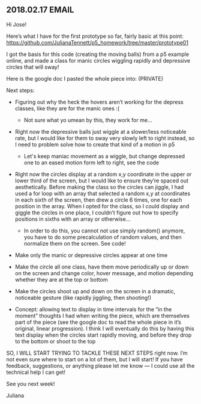 ## 2018.02.17 EMAIL

Hi Jose!

Here’s what I have for the first prototype so far, fairly basic at this point:
https://github.com/JulianaTennett/p5_homework/tree/master/prototype01

I got the basis for this code (creating the moving balls) from a p5 example online, and made a class for manic circles wiggling rapidly and depressive circles that will sway!

Here is the google doc I pasted the whole piece into: (PRIVATE)


Next steps:

- Figuring out why the heck the hovers aren’t working for the depress classes, like they are for the manic ones :(
    + Not sure what yo umean by this, they work for me... 

- Right now the depressive balls just wiggle at a slower/less noticeable rate, but I would like for them to sway very slowly left to right instead, so I need to problem solve how to create that kind of a motion in p5
    + Let's keep maniac movement as a wiggle, but change depressed one to an eased motion form left to right, see the code

- Right now the circles display at a random x,y coordinate in the upper or lower third of the screen, but I would like to ensure they’re spaced out aesthetically. Before making the class so the circles can jiggle, I had used a for loop with an array that selected a random x,y at coordinates in each sixth of the screen, then drew a circle 6 times, one for each position in the array. When I opted for the class, so I could display and giggle the circles in one place, I couldn’t figure out how to specify positions in sixths with an array or otherwise...
    + In order to do this, you cannot not use simply random() anymore, you have to do some precalculation of random values, and then normalize them on the screen. See code!

- Make only the manic or depressive circles appear at one time

- Make the circle all one class, have them move periodically up or down on the screen and change color, hover message, and motion depending whether they are at the top or bottom

- Make the circles shoot up and down on the screen in a dramatic, noticeable gesture (like rapidly jiggling, then shooting!) 

- Concept: allowing text to display in time intervals for the “in the moment” thoughts I had when writing the piece, which are themselves part of the piece (see the google doc to read the whole piece in it’s original, linear progression). I think I will eventually do this by having this text display when the circles start rapidly moving, and before they drop to the bottom or shoot to the top



SO, I WILL START TRYING TO TACKLE THESE NEXT STEPS right now. I’m not even sure where to start on a lot of them, but I will start! If you have feedback, suggestions, or anything please let me know — I could use all the technical help I can get!

See you next week!

Juliana

